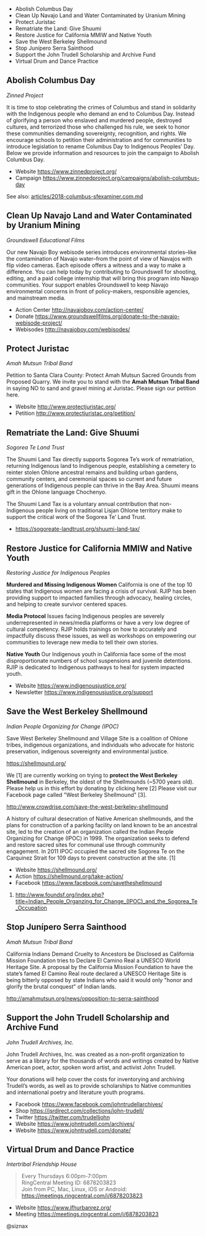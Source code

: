 * Abolish Columbus Day
* Clean Up Navajo Land and Water Contaminated by Uranium Mining
* Protect Juristac
* Rematriate the Land: Give Shuumi
* Restore Justice for California MMIW and Native Youth
* Save the West Berkeley Shellmound
* Stop Junípero Serra Sainthood
* Support the John Trudell Scholarship and Archive Fund
* Virtual Drum and Dance Practice

Abolish Columbus Day
--------------------

_Zinned Project_

It is time to stop celebrating the crimes of Columbus and stand in
solidarity with the Indigenous people who demand an end to Columbus
Day. Instead of glorifying a person who enslaved and murdered people,
destroyed cultures, and terrorized those who challenged his rule, we
seek to honor these communities demanding sovereignty, recognition,
and rights. We encourage schools to petition their administration and
for communities to introduce legislation to rename Columbus Day to
Indigenous Peoples’ Day. Below we provide information and resources to
join the campaign to Abolish Columbus Day.

* Website https://www.zinnedproject.org/
* Campaign https://www.zinnedproject.org/campaigns/abolish-columbus-day

See also: [articles/2018-columbus-sfexaminer.com.md](articles/2018-columbus-sfexaminer.com.md)


Clean Up Navajo Land and Water Contaminated by Uranium Mining
-------------------------------------------------------------

_Groundswell Educational Films_

Our new Navajo Boy webisode series introduces environmental
stories–like the contamination of Navajo water–from the point of view
of Navajos with flip video cameras. Each episode offers a witness and
a way to make a difference. You can help today by contributing to
Groundswell for shooting, editing, and a paid college internship that
will bring this program into Navajo communities.  Your support enables
Groundswell to keep Navajo environmental concerns in front of
policy-makers, responsible agencies, and mainstream media.

* Action Center http://navajoboy.com/action-center/
* Donate https://www.groundswellfilms.org/donate-to-the-navajo-webisode-project/
* Webisodes http://navajoboy.com/webisodes/  


Protect Juristac
----------------

_Amah Mutsun Tribal Band_

Petition to Santa Clara County: Protect Amah Mutsun Sacred Grounds
from Proposed Quarry. We invite you to stand with the **Amah Mutsun
Tribal Band** in saying NO to sand and gravel mining at
Juristac. Please sign our petition here.

* Website http://www.protectjuristac.org/
* Petition http://www.protectjuristac.org/petition/


Rematriate the Land: Give Shuumi
--------------------------------

_Sogorea Te Land Trust_

The Shuumi Land Tax directly supports Sogorea Te’s work of
rematriation, returning Indigenous land to Indigenous people,
establishing a cemetery to reinter stolen Ohlone ancestral remains and
building urban gardens, community centers, and ceremonial spaces so
current and future generations of Indigenous people can thrive in the
Bay Area. Shuumi means gift in the Ohlone language Chochenyo.

The Shuumi Land Tax is a voluntary annual contribution that
non-Indigenous people living on traditional Lisjan Ohlone territory
make to support the critical work of the Sogorea Te’ Land Trust.

* https://sogoreate-landtrust.org/shuumi-land-tax/


Restore Justice for California MMIW and Native Youth
----------------------------------------------------

_Restoring Justice for Indigenous Peoples_

**Murdered and Missing Indigenous Women**
California is one of the top 10 states that Indigenous women are
facing a crisis of survival. RJIP has been providing support to
impacted families through advocacy, healing circles, and helping to
create survivor centered spaces.

**Media Protocol**
Issues facing Indigenous peoples are severely underrepresented in
news/media platforms or have a very low degree of cultural
competency. RJIP holds trainings on how to accurately and impactfully
discuss these issues, as well as workshops on empowering our
communities to leverage new media to tell their own stories.

**Native Youth**
Our Indigenous youth in California face some of the most
disproportionate numbers of school suspensions and juvenile
detentions. RJIP is dedicated to Indigenous pathways to heal for
system impacted youth.

* Website https://www.indigenousjustice.org/
* Newsletter https://www.indigenousjustice.org/support


Save the West Berkeley Shellmound
---------------------------------

_Indian People Organizing for Change (IPOC)_

Save West Berkeley Shellmound and Village Site is a coalition of
Ohlone tribes, indigenous organizations, and individuals who advocate
for historic preservation, indigenous sovereignty and environmental
justice.

https://shellmound.org/

We [1] are currently working on trying to **protect the West Berkeley
Shellmound** in Berkeley, the oldest of the Shellmounds (~5700 years
old). Please help us in this effort by donating by clicking here [2]
Please visit our Facebook page called "West Berkeley Shellmound" [3].

http://www.crowdrise.com/save-the-west-berkeley-shellmound

A history of cultural desecration of Native American shellmounds, and
the plans for construction of a parking facility on land known to be
an ancestral site, led to the creation of an organization called the
Indian People Organizing for Change (IPOC) in 1999. The organization
seeks to defend and restore sacred sites for communal use through
community engagement. In 2011 IPOC occupied the sacred site Sogorea Te
on the Carquinez Strait for 109 days to prevent construction at the
site. [1]

* Website https://shellmound.org/
* Action https://shellmound.org/take-action/
* Facebook https://www.facebook.com/savetheshellmound

1. http://www.foundsf.org/index.php?title=Indian_People_Organzing_for_Change_(IPOC)_and_the_Sogorea_Te_Occupation


Stop Junípero Serra Sainthood
-----------------------------

_Amah Mutsun Tribal Band_

California Indians Demand Cruelty to Ancestors be Disclosed as
California Mission Foundation tries to Declare El Camino Real a UNESCO
World Heritage Site. A proposal by the California Mission Foundation
to have the state’s famed El Camino Real route declared a UNESCO
Heritage Site is being bitterly opposed by state Indians who said it
would only "honor and glorify the brutal conquest" of Indian lands.

http://amahmutsun.org/news/opposition-to-serra-sainthood


Support the John Trudell Scholarship and Archive Fund
-----------------------------------------------------

_John Trudell Archives, Inc._

John Trudell Archives, Inc. was created as a non-profit organization
to serve as a library for the thousands of words and writings created
by Native American poet, actor, spoken word artist, and activist John
Trudell.

Your donations will help cover the costs for inventorying and
archiving Trudell’s words, as well as to provide scholarships to
Native communities and international poetry and literature youth
programs.

* Facebook https://www.facebook.com/johntrudellarchives/
* Shop https://jsrdirect.com/collections/john-trudell/
* Twitter https://twitter.com/trudelljohn
* Website https://www.johntrudell.com/archives/
* Website https://www.johntrudell.com/donate/


Virtual Drum and Dance Practice
-------------------------------

_Intertribal Friendship House_

> Every Thursdays 6:00pm-7:00pm    
> RingCentral Meeting ID: 6878203823    
> Join from PC, Mac, Linux, iOS or Android:     
> https://meetings.ringcentral.com/j/6878203823

* Website https://www.ifhurbanrez.org/
* Meeting https://meetings.ringcentral.com/j/6878203823


@siznax
